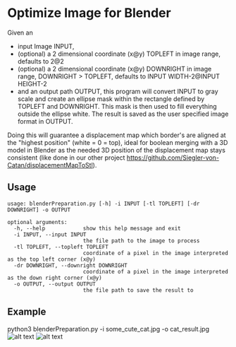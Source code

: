 # Optimize Image for Blender
Given an
- input Image INPUT,
- (optional) a 2 dimensional coordinate (x@y) TOPLEFT in image range, defaults to 2@2
- (optional) a 2 dimensional coordinate (x@y) DOWNRIGHT in image range, DOWNRIGHT > TOPLEFT,
    defaults to INPUT WIDTH-2@INPUT HEIGHT-2
- and an output path OUTPUT,
this program will convert INPUT to gray scale and create an ellipse mask within the rectangle defined
by TOPLEFT and DOWNRIGHT.
This mask is then used to fill everything outside the ellipse white. The result is saved as the user specified image
format in OUTPUT.

Doing this will guarantee a displacement map which border's are aligned at the "highest position" (white = 0 = top),
ideal for boolean merging with a 3D model in Blender as the needed 3D position of the displacement map stays consistent
(like done in our other project https://github.com/Siegler-von-Catan/displacementMapToStl).


## Usage
```
usage: blenderPreparation.py [-h] -i INPUT [-tl TOPLEFT] [-dr DOWNRIGHT] -o OUTPUT

optional arguments:
  -h, --help            show this help message and exit
  -i INPUT, --input INPUT
                        the file path to the image to process
  -tl TOPLEFT, --topleft TOPLEFT
                        coordinate of a pixel in the image interpreted as the top left corner (x@y)
  -dr DOWNRIGHT, --downright DOWNRIGHT
                        coordinate of a pixel in the image interpreted as the down right corner (x@y)
  -o OUTPUT, --output OUTPUT
                        the file path to save the result to
```
                        
## Example
python3 blenderPreparation.py -i some_cute_cat.jpg -o cat_result.jpg
![alt text](https://github.com/Siegler-von-Catan/optimizeImageForBlender/blob/main/some_cute_cat.jpg)
![alt text](https://github.com/Siegler-von-Catan/optimizeImageForBlender/blob/main/cat_result.jpg)
